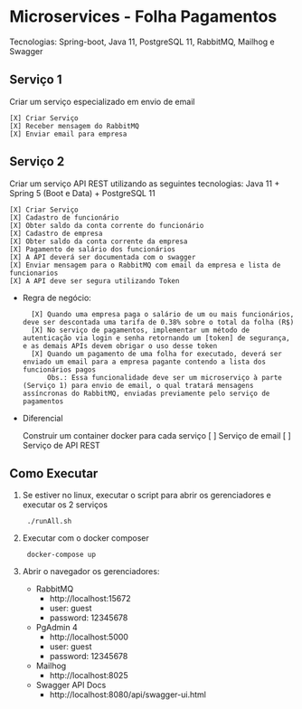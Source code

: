 # Microservices - Folha Pagamentos

Tecnologias: Spring-boot, Java 11, PostgreSQL 11, RabbitMQ, Mailhog e Swagger


## Serviço 1

Criar um serviço especializado em envio de email

    [X] Criar Serviço
    [X] Receber mensagem do RabbitMQ
    [X] Enviar email para empresa

## Serviço 2

Criar um serviço API REST utilizando as seguintes tecnologias: Java 11 + Spring 5 (Boot e Data) + PostgreSQL 11

    [X] Criar Serviço
    [X] Cadastro de funcionário
    [X] Obter saldo da conta corrente do funcionário
    [X] Cadastro de empresa
    [X] Obter saldo da conta corrente da empresa
    [X] Pagamento de salário dos funcionários
    [X] A API deverá ser documentada com o swagger
    [X] Enviar mensagem para o RabbitMQ com email da empresa e lista de funcionarios
    [X] A API deve ser segura utilizando Token

* Regra de negócio:

        [X] Quando uma empresa paga o salário de um ou mais funcionários, deve ser descontada uma tarifa de 0.38% sobre o total da folha (R$)
        [X] No serviço de pagamentos, implementar um método de autenticação via login e senha retornando um [token] de segurança, e as demais APIs devem obrigar o uso desse token
        [X] Quando um pagamento de uma folha for executado, deverá ser enviado um email para a empresa pagante contendo a lista dos funcionários pagos
            Obs.: Essa funcionalidade deve ser um microserviço à parte (Serviço 1) para envio de email, o qual tratará mensagens assíncronas do RabbitMQ, enviadas previamente pelo serviço de pagamentos
            
* Diferencial

    Construir um container docker para cada serviço
        [ ] Serviço de email
        [ ] Serviço de API REST
        
                
## Como Executar

1. Se estiver no linux, executar o script para abrir os gerenciadores e executar os 2 serviços

        ./runAll.sh

2. Executar com o docker composer

        docker-compose up

3. Abrir o navegador os gerenciadores:

    * RabbitMQ
        * http://localhost:15672
        * user: guest
        * password: 12345678
    * PgAdmin 4
        * http://localhost:5000
        * user: guest
        * password: 12345678
    * Mailhog 
        * http://localhost:8025
    * Swagger API Docs
        * http://localhost:8080/api/swagger-ui.html

